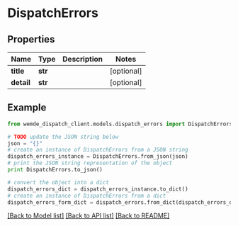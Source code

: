 # DispatchErrors


## Properties

Name | Type | Description | Notes
------------ | ------------- | ------------- | -------------
**title** | **str** |  | [optional] 
**detail** | **str** |  | [optional] 

## Example

```python
from wemde_dispatch_client.models.dispatch_errors import DispatchErrors

# TODO update the JSON string below
json = "{}"
# create an instance of DispatchErrors from a JSON string
dispatch_errors_instance = DispatchErrors.from_json(json)
# print the JSON string representation of the object
print DispatchErrors.to_json()

# convert the object into a dict
dispatch_errors_dict = dispatch_errors_instance.to_dict()
# create an instance of DispatchErrors from a dict
dispatch_errors_form_dict = dispatch_errors.from_dict(dispatch_errors_dict)
```
[[Back to Model list]](../README.md#documentation-for-models) [[Back to API list]](../README.md#documentation-for-api-endpoints) [[Back to README]](../README.md)


